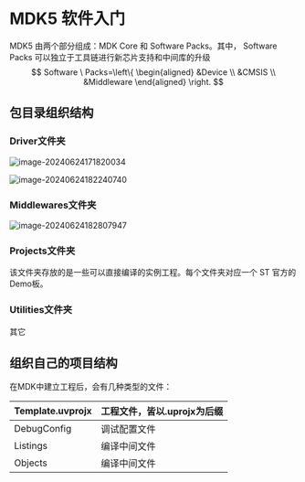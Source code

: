 # MDK5 软件入门

MDK5 由两个部分组成：MDK Core 和 Software Packs。其中，
Software Packs 可以独立于工具链进行新芯片支持和中间库的升级
$$
Software \ Packs=\left\{
\begin{aligned}
&Device  \\
&CMSIS \\
&Middleware
\end{aligned}
\right.
$$

## 包目录组织结构 

### **Driver文件夹**

![image-20240624171820034](D:\desktop\暑假计划\stm32学习\正点原子hal库\image-20240624171820034.png)

![image-20240624182240740](D:\desktop\暑假计划\stm32学习\正点原子hal库\image-20240624182240740.png)

### **Middlewares文件夹**

![image-20240624182807947](D:\desktop\暑假计划\stm32学习\正点原子hal库\image-20240624182807947.png)

### **Projects文件夹**

该文件夹存放的是一些可以直接编译的实例工程。每个文件夹对应一个 ST 官方的 Demo板。

### **Utilities文件夹**

其它

## **组织自己的项目结构**

在MDK中建立工程后，会有几种类型的文件：

| Template.uvprojx | 工程文件，皆以.uprojx为后缀 |
| ---------------- | --------------------------- |
| DebugConfig      | 调试配置文件                |
| Listings         | 编译中间文件                |
| Objects          | 编译中间文件                |

